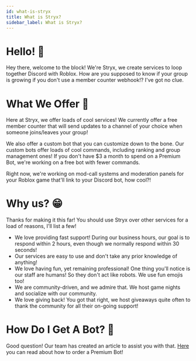 ```yaml
---
id: what-is-stryx
title: What is Stryx?
sidebar_label: What is Stryx?
---
```


# Hello! 👋

Hey there, welcome to the block! We're Stryx, we create services to loop together Discord with Roblox. How are you supposed to know if your group is growing if you don't use a member counter webhook!? I've got no clue.

# What We Offer 👀

Here at Stryx, we offer loads of cool services! We currently offer a free member counter that will send updates to a channel of your choice when someone joins/leaves your group! 

We also offer a custom bot that you can customize down to the bone. Our custom bots offer loads of cool commands, including ranking and group management ones! If you don't have $3 a month to spend on a Premium Bot, we're working on a free bot with fewer commands. 

Right now, we're working on mod-call systems and moderation panels for your Roblox game that'll link to your Discord bot, how cool?!

# Why us? 😁

Thanks for making it this far! You should use Stryx over other services for a load of reasons, I'll list a few!

- We love providing fast support! During our business hours, our goal is to respond within 2 hours, even though we normally respond within 30 seconds!
- Our services are easy to use and don't take any prior knowledge of anything!
- We love having fun, yet remaining professional! One thing you'll notice is our staff are humans! So they don't act like robots. We use fun emojis too!
- We are community-driven, and we admire that. We host game nights and socialize with our community.
- We love giving back! You got that right, we host giveaways quite often to thank the community for all their on-going support!

# How Do I Get A Bot? 🤔 

Good question! Our team has created an article to assist you with that. [Here](purchase-a-bot) you can read about how to order a Premium Bot!
